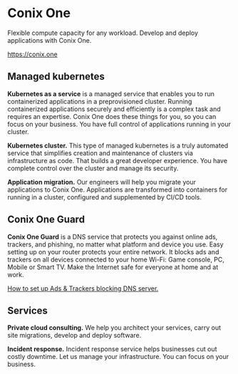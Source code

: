 # Conix One
Flexible compute capacity for any workload. Develop and deploy applications with Conix One.  

https://conix.one

## Managed kubernetes

  **Kubernetes as a service** is a managed service that enables you to run containerized applications in a preprovisioned 
  cluster. Running containerized applications securely and efficiently is a complex task and requires an expertise. 
  Conix One does these things for you, so you can focus on your business. You have full control of applications running in 
  your cluster.  

  **Kubernetes cluster.** This type of managed kubernetes is a truly automated service that simplifies creation and maintenance 
  of clusters via infrastructure as code. That builds a great developer experience. You have complete control over the cluster 
  and manage its security.  

  **Application migration.** Our engineers will help you migrate your applications to Conix One. Applications are transformed 
  into containers for running in a cluster, configured and supplemented by CI/CD tools.

## Conix One Guard

  **Conix One Guard** is a DNS service that protects you against online ads, trackers, and phishing, no matter what platform 
  and device you use. Easy setting up on your router protects your entire network. It blocks ads and trackers on all devices 
  connected to your home Wi-Fi: Game console, PC, Mobile or Smart TV. Make the Internet safe for everyone at home and at work.  

  [How to set up Ads & Trackers blocking DNS server.](https://www.conix.one/products/guard-setup)

## Services

  **Private cloud consulting.** We help you architect your services, carry out site migrations, develop and deploy software.  

  **Incident response.** Incident response service helps businesses cut out costly downtime. Let us manage your infrastructure. 
  You can focus on your business.
